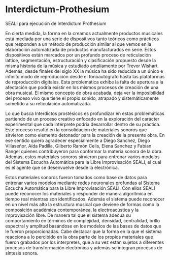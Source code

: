 # Interdictum-Prothesium
SEALI para ejecución de Interdictum Prothesium

En cierta medida, la forma en la creamos actualmente productos musicales está mediada por una serie de dispositivos tanto teóricos como prácticos que responden a un método de producción similar al que vemos en la elaboración automatizada de productos manufacturados en serie. Estos dispositivos están marcados por un profundo proceso de reticulación lattice, segmentación, estructuración y clasificación propuesto desde la misma historia de la música y estudiado ampliamente por Trevor Wishart. Además, desde finales del siglo XX la música ha sido reducida a un único e infinito modo de reproducción desde el fonoautógrafo hasta las plataformas de reproducción digitales. Esta problemática exhibe la falta de apertura a la afectación que podría existir en los mismos procesos de creación de una obra musical. El mismo concepto de obra acabada, deja ver la imposibilidad del proceso vivo que tiene el propio sonido, atrapado y sistemáticamente sometido a su reticulación automatizada.   

Lo que busca Interdictos prostésicos es profundizar en estas problemáticas partiendo de un proceso creativo enfocado en la exploración del carácter experimental que cada intérprete podría desarrollar dentro de su práctica. Este proceso resultó en la consolidación de materiales sonoros que sirvieron como elemento detonador para la creación de la presente obra. En ese sentido quiero agradecer especialmente a Diego Sanchez, Diego Villaseñor, Aída Padilla, Gilberto Ramón Celis, Elena Sanchez y Fabían Rangel quienes  contribuyeron para conformar la materia sonora de la obra. Además, estos materiales sonoros sirvieron para entrenar varios modelos del Sistema Escucha Automática para la Libre Improvisación SEALI, el cual es el agente que se desenvuelve desde la electrónica. 

Estos materiales sonoros fueron tomados como base de datos para entrenar varios modelos mediante redes neuronales profundas al Sistema Escucha Automática para la Libre Improvisación SEALI. Con ellos SEALI puede reconocer los materiales y responder de manera algorítmica en tiempo real mientras son identificados. Además el sistema puede reconocer en un nivel más alto la estructura musical que deviene de formas como la composición académica contemporánea, la electroacústica y la improvisación libre. De manera tal que el sistema adecua su comportamiento en términos de complejidad, densidad, centralidad, brillo espectral y amplitud basándose en los modelos de las bases de datos que le fueron proporcionadas. Cabe destacar que la forma en la que el sistema reacciona a lo percibido en la obra parte de los propios materiales que fueron grabados por los interpretes, que a su vez están sujetos a diferentes procesos de transformación electrónica y además se integran procesos de síntesis sonora.


